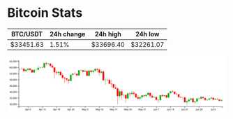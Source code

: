 # Bitcoin Stats

BTC/USDT|24h change|24h high|24h low|
|---|---|---|---|
|$33451.63|1.51%|$33696.40|$32261.07|

<img src="./chart.svg">
